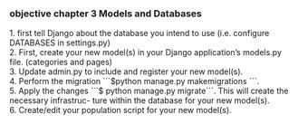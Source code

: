 <h3>objective chapter 3 Models and Databases</h3>
1. first tell Django about the database you intend to use (i.e. configure DATABASES in settings.py) <br>
2. First, create your new model(s) in your Django application’s models.py file. (categories and pages)  <br>
3. Update admin.py to include and register your new model(s). <br>
4. Perform the migration ```$python manage.py makemigrations <app_name>```.<br>
5. Apply the changes ```$ python manage.py migrate```. This will create the necessary infrastruc-
ture within the database for your new model(s).<br>
6. Create/edit your population script for your new model(s).<br>
